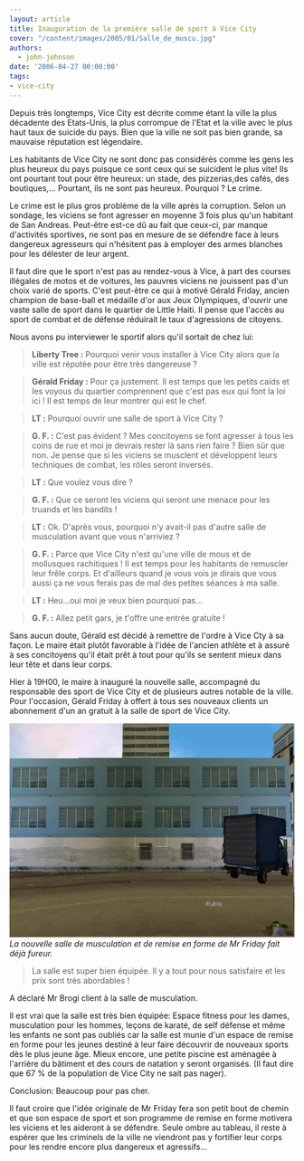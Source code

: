 ```yaml
---
layout: article
title: Inauguration de la première salle de sport à Vice City
cover: "/content/images/2005/01/Salle_de_muscu.jpg"
authors:
  - john-johnson
date: '2006-04-27 00:00:00'
tags:
- vice-city
---
```


Depuis très longtemps, Vice City est décrite comme étant la ville la plus décadente des Etats-Unis,&nbsp;la plus corrompue de l'Etat et la ville avec le plus haut taux de suicide du pays. Bien que la ville ne soit pas bien grande, sa mauvaise réputation est légendaire.

Les habitants de Vice City ne sont donc pas considérés comme les gens les plus heureux du pays puisque ce sont ceux qui se suicident le plus vite!&nbsp;Ils ont pourtant tout pour être heureux: un stade, des pizzerias,des cafés, des boutiques,... Pourtant, ils ne sont pas heureux. Pourquoi ? Le crime.

Le crime est le plus gros problème de la ville après la corruption. Selon un sondage, les viciens se font agresser en moyenne 3 fois plus qu'un habitant de San Andreas. Peut-être est-ce dû au fait que ceux-ci, par manque d'activités sportives, ne sont pas en mesure de se défendre face à leurs dangereux agresseurs qui n'hésitent pas à employer des armes blanches pour les délester de leur argent.

Il faut dire que le sport n'est&nbsp;pas au rendez-vous à Vice, à part des courses illégales&nbsp;de motos et de voitures, les&nbsp;pauvres viciens ne jouissent pas d'un choix varié de sports. C'est peut-être ce qui à motivé Gérald Friday, ancien champion de base-ball et médaille d'or aux Jeux Olympiques, d'ouvrir une vaste salle de sport dans le quartier de Little Haiti. Il pense que l'accès au sport de combat et de défense réduirait le taux d'agressions de citoyens.

Nous avons pu interviewer le sportif alors qu'il sortait de chez lui:

> **Liberty Tree :** Pourquoi venir vous installer à Vice City alors que la ville est réputée pour être très dangereuse ?

> **Gérald Friday :** Pour ça justement. Il est temps que les petits caïds et les voyous du quartier comprennent que c'est pas eux qui font la loi ici ! Il est temps de&nbsp;leur&nbsp;montrer qui est le chef.

> **LT :** Pourquoi ouvrir une salle de sport à Vice City ?

> **G. F. :** C'est pas évident ? Mes concitoyens se font agresser à tous les coins de rue et moi je devrais rester là sans rien faire ? Bien sûr que non. Je pense que si les viciens se musclent et développent leurs techniques de combat, les rôles seront inversés.

> **LT :** Que voulez vous dire ?

> **G. F. :** Que&nbsp;ce&nbsp;seront les viciens qui seront une menace pour les truands et les bandits !

> **LT :** Ok. D'après vous, pourquoi n'y avait-il pas d'autre salle de musculation avant que vous n'arriviez ?

> **G. F. :** Parce que Vice City n'est qu'une ville de mous et de mollusques rachitiques ! Il est temps pour les habitants de remuscler leur&nbsp;frêle corps. Et d'ailleurs quand je vous vois je dirais que vous aussi ça ne vous ferais pas de mal des petites séances à ma salle.

> **LT :** Heu...oui moi je veux bien pourquoi pas...

> **G. F. :** Allez petit gars, je t'offre une entrée gratuite !

Sans aucun doute, Gérald est décidé à remettre de l'ordre à Vice Cty à sa façon. Le maire était plutôt favorable à l'idée de l'ancien athlète et à assuré à ses concitoyens qu'il était prêt à tout pour qu'ils se sentent mieux dans leur tête et dans leur corps.

Hier à 19H00, le maire à inauguré la nouvelle salle, accompagné du responsable des sport de Vice City et de plusieurs autres notable de la ville. Pour l'occasion, Gérald Friday à offert à tous&nbsp;ses nouveaux clients un abonnement d'un an gratuit à la salle de sport de Vice City.

![La nouvelle salle de musculation et de remise en forme de Mr Friday fait déjà fureur.](/content/images/2005/01/Salle_de_muscu.jpg)
_La nouvelle salle de musculation et de remise en forme de Mr Friday fait déjà fureur._[](/content/images/2005/01/jhjhjhjh.jpg)

> La salle est super bien équipée. Il y a tout pour nous satisfaire et les prix sont très abordables !

A déclaré Mr Brogi client à la salle de musculation.

Il est vrai que la salle est très bien équipée: Espace fitness pour les dames, musculation pour les hommes, leçons de karaté, de self défense et même les enfants ne sont pas oubliés car la salle est munie d'un espace de remise en forme pour les jeunes destiné à leur faire découvrir de nouveaux sports dès le plus jeune âge. Mieux encore, une petite piscine est aménagée à l'arrière du bâtiment et des cours de natation y seront organisés. (Il faut dire que 67 % de la population de Vice City ne sait pas nager).

Conclusion: Beaucoup pour pas cher.

Il&nbsp;faut croire&nbsp;que l'idée originale de Mr Friday fera son petit bout de chemin et que son espace de sport et son programme de remise en forme motivera les viciens et les aideront à se défendre. Seule ombre au tableau, il reste à espérer que les criminels de la ville ne viendront pas y fortifier leur corps pour les rendre encore plus dangereux et agressifs...